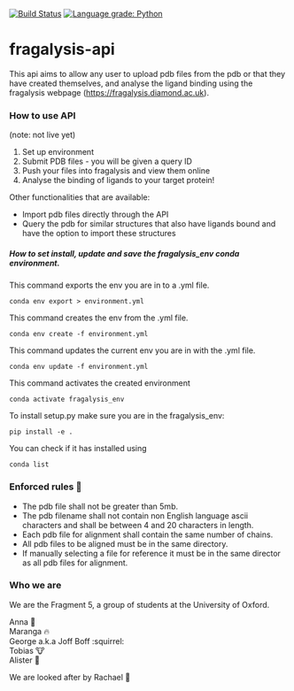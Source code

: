 [![Build Status](https://travis-ci.org/xchem/fragalysis-api.svg?branch=master)](https://travis-ci.org/xchem/fragalysis-api)
[![Language grade: Python](https://img.shields.io/lgtm/grade/python/g/xchem/fragalysis-api.svg?logo=lgtm&logoWidth=18)](https://lgtm.com/projects/g/xchem/fragalysis-api/context:python)

# fragalysis-api

This api aims to allow any user to upload pdb files from the pdb or that they have created themselves, and analyse the ligand binding using the fragalysis webpage (https://fragalysis.diamond.ac.uk).

### How to use API

(note: not live yet)

1. Set up environment
2. Submit PDB files - you will be given a query ID 
3. Push your files into fragalysis and view them online
4. Analyse the binding of ligands to your target protein!

Other functionalities that are available:
- Import pdb files directly through the API
- Query the pdb for similar structures that also have ligands bound and have the option to import these structures

##### How to set install, update and save the fragalysis_env conda environment.

This command exports the env you are in to a .yml file.
```
conda env export > environment.yml
```
This command creates the env from the .yml file.
```
conda env create -f environment.yml
```
This command updates the current env you are in with the .yml file.
```
conda env update -f environment.yml
```
This command activates the created environment 
```
conda activate fragalysis_env
```
To install setup.py make sure you  are in the fragalysis_env: 
```
pip install -e .
```
You can check if it has installed using
```
conda list
```


### Enforced rules :scroll:
* The pdb file shall not be greater than 5mb.
* The pdb filename shall not contain non English language ascii characters and shall be between 4 and 20 characters in length.
* Each pdb file for alignment shall contain the same number of chains.
* All pdb files to be aligned must be in the same directory.
* If manually selecting a file for reference it must be in the same director as all pdb files for alignment. 

### Who we are

We are the Fragment 5, a group of students at the University of Oxford.

Anna :whale:   
Maranga :fire:  
George a.k.a Joff Boff :squirrel:  
Tobias :cow:  
Alister :panda_face:  

We are looked after by Rachael :crown:

